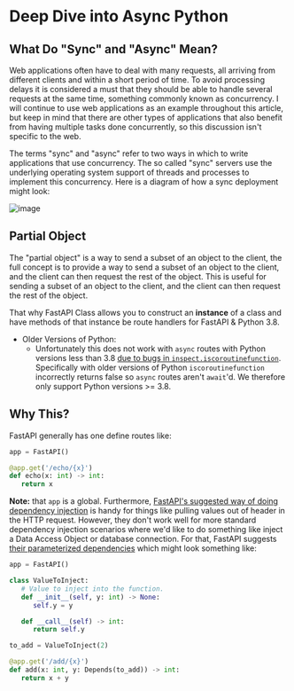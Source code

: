 # Deep Dive into Async Python

## What Do "Sync" and "Async" Mean?

Web applications often have to deal with many requests, all arriving from different clients and within a short period of time. To avoid processing delays it is considered a must that they should be able to handle several requests at the same time, something commonly known as concurrency. I will continue to use web applications as an example throughout this article, but keep in mind that there are other types of applications that also benefit from having multiple tasks done concurrently, so this discussion isn't specific to the web.

The terms "sync" and "async" refer to two ways in which to write applications that use concurrency. The so called "sync" servers use the underlying operating system support of threads and processes to implement this concurrency. Here is a diagram of how a sync deployment might look:

![image](https://blog.miguelgrinberg.com/static/images/web-perf-sync.png)

## Partial Object

The "partial object" is a way to send a subset of an object to the client, the full concept is to provide a way to send a subset of an object to the client, and the client can then request the rest of the object. This is useful for sending a subset of an object to the client, and the client can then request the rest of the object.

That why FastAPI Class allows you to construct an **instance** of a class and have methods of that instance be route handlers for FastAPI & Python 3.8.

- Older Versions of Python:
  - Unfortunately this does not work with `async` routes with Python versions less than 3.8 [due to bugs in `inspect.iscoroutinefunction`](https://stackoverflow.com/a/52422903/1431244). Specifically with older versions of Python `iscoroutinefunction` incorrectly returns false so `async` routes aren't `await`'d. We therefore only support Python versions >= 3.8.

## Why This?

FastAPI generally has one define routes like:

```py
app = FastAPI()

@app.get('/echo/{x}')
def echo(x: int) -> int:
   return x
```

__Note:__ that `app` is a global. Furthermore, [FastAPI's suggested way of doing dependency injection](https://fastapi.tiangolo.com/tutorial/dependencies/classes-as-dependencies/) is handy for things like pulling values out of header in the HTTP request. However, they don't work well for more standard dependency injection scenarios where we'd like to do something like inject a Data Access Object or database connection. For that, FastAPI suggests [their parameterized dependencies](https://fastapi.tiangolo.com/advanced/advanced-dependencies/) which might look something like:

```py
app = FastAPI()

class ValueToInject:
   # Value to inject into the function.
   def __init__(self, y: int) -> None:
      self.y = y

   def __call__(self) -> int:
      return self.y

to_add = ValueToInject(2)

@app.get('/add/{x}')
def add(x: int, y: Depends(to_add)) -> int:
   return x + y
```
